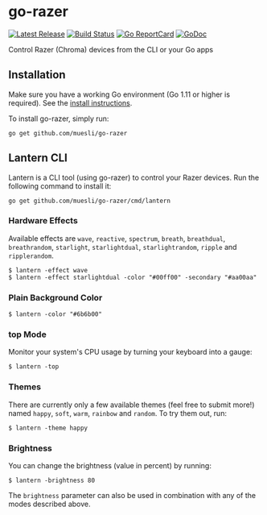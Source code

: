 # go-razer

[![Latest Release](https://img.shields.io/github/release/muesli/go-razer.svg)](https://github.com/muesli/go-razer/releases)
[![Build Status](https://github.com/muesli/go-razer/workflows/build/badge.svg)](https://github.com/muesli/go-razer/actions)
[![Go ReportCard](http://goreportcard.com/badge/muesli/go-razer)](http://goreportcard.com/report/muesli/go-razer)
[![GoDoc](https://godoc.org/github.com/golang/gddo?status.svg)](https://pkg.go.dev/github.com/muesli/go-razer)

Control Razer (Chroma) devices from the CLI or your Go apps

## Installation

Make sure you have a working Go environment (Go 1.11 or higher is required).
See the [install instructions](http://golang.org/doc/install.html).

To install go-razer, simply run:

    go get github.com/muesli/go-razer

## Lantern CLI

Lantern is a CLI tool (using go-razer) to control your Razer devices. Run the
following command to install it:

    go get github.com/muesli/go-razer/cmd/lantern

### Hardware Effects

Available effects are `wave`, `reactive`, `spectrum`, `breath`, `breathdual`, `breathrandom`, `starlight`, `starlightdual`, `starlightrandom`, `ripple` and `ripplerandom`.

```
$ lantern -effect wave
$ lantern -effect starlightdual -color "#00ff00" -secondary "#aa00aa"
```

### Plain Background Color

```
$ lantern -color "#6b6b00"
```

### top Mode

Monitor your system's CPU usage by turning your keyboard into a gauge:

```
$ lantern -top
```

### Themes

There are currently only a few available themes (feel free to submit more!)
named `happy`, `soft`, `warm`, `rainbow` and `random`. To try them out, run:

```
$ lantern -theme happy
```

### Brightness

You can change the brightness (value in percent) by running:

```
$ lantern -brightness 80
```

The `brightness` parameter can also be used in combination with any of the
modes described above.
